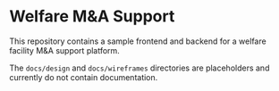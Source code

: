 # Welfare M&A Support

This repository contains a sample frontend and backend for a welfare facility M&A support platform.

The `docs/design` and `docs/wireframes` directories are placeholders and currently do not contain documentation.
